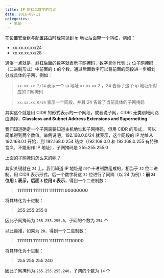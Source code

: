 ```yaml
---
title: IP 斜杠后数字的含义
date: 2016-08-11
categories:
  - 笔记
---
```


在设置安全组与配置路由时经常见到 ip 地址后面带一个斜杠，例如：

- xx.xx.xx.xx/24
- xx.xx.xx.xx/28

通俗一点就是，斜杠后面的数字就表示子网掩码，数字具体代表 `32` 位子网掩码（二进制形式）中前面的 `1` 的个数，通过后面数字可以将前面的网段进一步细划分成具体的子网，例如：

> `xx.xx.xx.2/24` 表示一个 ip 地址 xx.xx.xx.2 ，24 告诉了这个 ip 地址所对应的子网掩码

> `xx.xx.xx.0/24` 表示一个网段，并且 24 告诉了当前具体的子网掩码

其实这个就是用 CIDR 的形式表示的一个网段，或者说子网，CIDR: 无类别域间路由选择，**Classless and Subnet Address Extensions and Supernetting**

我们知道确定一个子网需要知道主机地址和子网掩码，但用 CIDR 的形式， 可以简单得到两个数值。举例说吧，192.168.0.0/24 就表示，这个网段的 IP 地址从 192.168.0.1 开始，到 192.168.0.254
结束（192.168.0.0 和 192.168.0.255 有特殊含义，不能用作 IP 地址），子网掩码是 255.255.255.0

上面的子网掩码怎么来的呢？

其实关键就在 `24` 上。我们知道 IP 地址是四个十进制数组成的，相当于 `32` 位二进制。用 CIDR 表示形式，后一个数字将这 `32` 位进行了间隔（以 24 为例）：**前 `24` 位用 `1` 表示，后面 `8`
位用 `0` 表示**，得到一个二进制数：

> **11111111 11111111 11111111 00000000**

将其转化为十进制：

> **255 255 255 0**

因此子网掩码为 `255.255.255.0`，子网的个数为 `254` 个

以此类推，如果为 `28`，得到一个二进制数：

> **11111111 11111111 11111111 11110000**

将其转化为十进制：

> **255 255 255 240**

因此子网掩码为 `255.255.255.240`，子网的个数为 `14` 个
